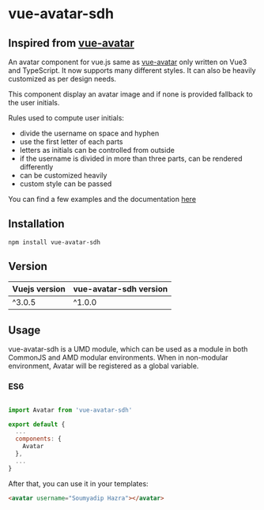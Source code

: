 # vue-avatar-sdh

## Inspired from [vue-avatar](https://github.com/eliep/vue-avatar)

An avatar component for vue.js same as [vue-avatar](https://github.com/eliep/vue-avatar) only written on Vue3 and TypeScript.
It now supports many different styles. It can also be heavily customized as per design needs.

This component display an avatar image and if none is provided fallback to the
user initials.

Rules used to compute user initials:

- divide the username on space and hyphen
- use the first letter of each parts
- letters as initials can be controlled from outside
- if the username is divided in more than three parts, can be rendered differently
- can be customized heavily
- custom style can be passed

You can find a few examples and the documentation [here](https://eliep.github.io/vue-avatar)

## Installation

`npm install vue-avatar-sdh`

## Version

| Vuejs version | vue-avatar-sdh version |
| ------------- | ---------------------- |
| ^3.0.5        | ^1.0.0                 |

## Usage

vue-avatar-sdh is a UMD module, which can be used as a module in both CommonJS and AMD modular environments.
When in non-modular environment, Avatar will be registered as a global variable.</p>

### ES6

```js

import Avatar from 'vue-avatar-sdh'

export default {
  ...
  components: {
    Avatar
  },
  ...
}
```

After that, you can use it in your templates:

```html
<avatar username="Soumyadip Hazra"></avatar>
```

